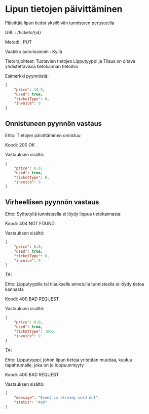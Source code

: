 # Lipun tietojen päivittäminen

Päivittää lipun tiedot yksilöivän tunnisteen perusteella

URL : /tickets/{id}

Metodi : PUT

Vaatiiko autorisoinnin : Kyllä

Tietorajoitteet: Tuotavien tietojen Lipputyyppi ja Tilaus on oltava yhdistettävissä tietokannan tietoihin

Esimerkki pyynnöstä:

```json
{
    "price": 10.0,
    "used": true,
    "ticketType": 6,
    "invoice": 9
}
```

## Onnistuneen pyynnön vastaus

Ehto: Tietojen päivittäminen onnistuu

Koodi: 200 OK

Vastauksen sisältö:
```json
{
    "price": 0.0,
    "used": true,
    "ticketType": 6,
    "invoice": 9
}
```

## Virheellisen pyynnön vastaus

Ehto: Syötetyllä tunnisteella ei löydy lippua tietokannasta

Koodi: 404 NOT FOUND

Vastauksen sisältö:
```json
{
    "price": 0.0,
    "used": true,
    "ticketType": 6,
    "invoice": 9
}
```

TAI

Ehto: Lipputyypille tai tilaukselle annetulla tunnisteella ei löydy tietoa kannasta

Koodi: 400 BAD REQUEST

Vastauksen sisältö:
```json
{
    "price": 0.0,
    "used": true,
    "ticketType": 1000,
    "invoice": 9
}
```

TAI

Ehto: Lipputyyppi, johon lipun tietoja yritetään muuttaa, kuuluu tapahtumalle, joka on jo loppuunmyyty

Koodi: 400 BAD REQUEST

Vastauksen sisältö:
```json
{
    "message": "Event is already sold out",
    "status": "400"
}
```